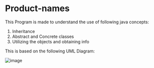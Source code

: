 # Product-names

This Program is made to understand the use of following java concepts:
1. Inheritance
2. Abstract and Concrete classes
3. Utilizing the objects and obtaining info

This is based on the following UML Diagram:

![image](https://user-images.githubusercontent.com/77692425/130325284-58ac4667-9eb2-4823-9802-fb3b945b62e2.png)
